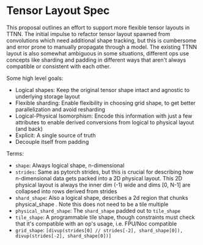 # Tensor Layout Spec

This proposal outlines an effort to support more flexible tensor layouts in TTNN.  The initial impulse to refactor tensor layout spawned from convolutions which need additional shape tracking, but this is cumbersome and error prone to manually propagate through a model.  The existing TTNN layout is also somewhat ambiguous in some situations, different ops use concepts like sharding and padding in different ways that aren't always compatible or consistent with each other.

Some high level goals:
- Logical shapes: Keep the original tensor shape intact and agnostic to underlying storage layout
- Flexible sharding: Enable flexibility in choosing grid shape, to get better parallelization and avoid resharding
- Logical-Physical Isomorphism: Encode this information with just a few attributes to enable derived conversions from logical to physical layout (and back)
- Explicit: A single source of truth
- Decouple itself from padding

Terms:
- `shape`: Always logical shape, n-dimensional
- `strides`: Same as pytorch strides, but this is crucial for describing how n-dimensional data gets packed into a 2D physical layout. This 2D physical layout is always the inner dim (-1) wide and dims [0, N-1] are collapsed into rows derived from strides
- `shard_shape`: Also a logical shape, describes a 2d region that chunks physical_shape . Note this does not need to be a tile multiple
- `physical_shard_shape`: The `shard_shape` padded out to `tile_shape`
- `tile_shape`: A programmable tile shape, though constraints must check that it's compatible with an op's usage, i.e. FPU/Noc compatible
- `grid_shape`: `[divup(strides[0] // strides[-2], shard_shape[0]), divup(strides[-2], shard_shape[0])]`
